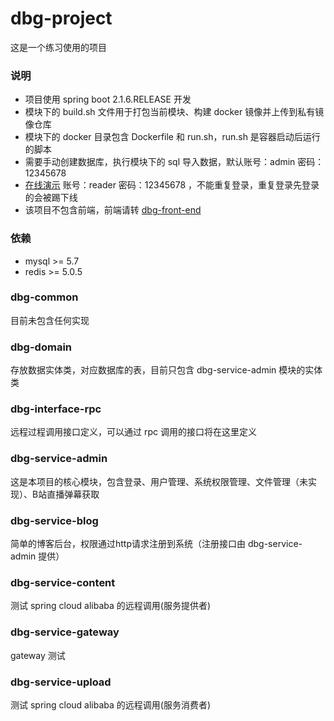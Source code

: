 # dbg-project
这是一个练习使用的项目

### 说明
* 项目使用 spring boot 2.1.6.RELEASE 开发
* 模块下的 build.sh 文件用于打包当前模块、构建 docker 镜像并上传到私有镜像仓库
* 模块下的 docker 目录包含 Dockerfile 和 run.sh，run.sh 是容器启动后运行的脚本
* 需要手动创建数据库，执行模块下的 sql 导入数据，默认账号：admin 密码：12345678
* [在线演示](https://dbg-dev.icu:9700/) 账号：reader 密码：12345678 ，不能重复登录，重复登录先登录的会被踢下线
* 该项目不包含前端，前端请转 [dbg-front-end](https://github.com/DbgDebug/dbg-front-end)
  
### 依赖
* mysql >= 5.7
* redis >= 5.0.5

### dbg-common
目前未包含任何实现

### dbg-domain
存放数据实体类，对应数据库的表，目前只包含 dbg-service-admin 模块的实体类

### dbg-interface-rpc
远程过程调用接口定义，可以通过 rpc 调用的接口将在这里定义

### dbg-service-admin
这是本项目的核心模块，包含登录、用户管理、系统权限管理、文件管理（未实现）、B站直播弹幕获取

### dbg-service-blog
简单的博客后台，权限通过http请求注册到系统（注册接口由 dbg-service-admin 提供）

### dbg-service-content
测试 spring cloud alibaba 的远程调用(服务提供者)

### dbg-service-gateway
gateway 测试

### dbg-service-upload
测试 spring cloud alibaba 的远程调用(服务消费者)